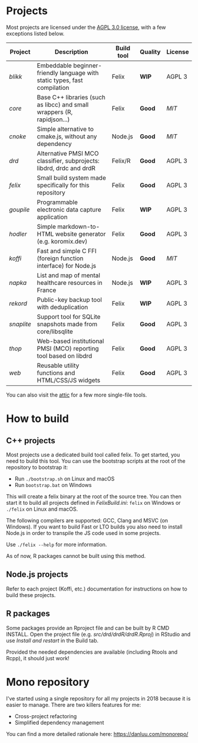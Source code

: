 # Projects

Most projects are licensed under the [AGPL 3.0 license](https://www.gnu.org/licenses/agpl-3.0.html), with a few exceptions listed below.

| Project    | Description                                                                | Build tool | Quality  | License  |
| ---------- | -------------------------------------------------------------------------- | ---------- | -------- | -------- |
| *blikk*    | Embeddable beginner-friendly language with static types, fast compilation  | Felix      | **WIP**  | AGPL 3   |
| *core*     | Base C++ libraries (such as libcc) and small wrappers (R, rapidjson...)    | Felix      | **Good** | *MIT*    |
| *cnoke*    | Simple alternative to cmake.js, without any dependency                     | Node.js    | **Good** | *MIT*    |
| *drd*      | Alternative PMSI MCO classifier, subprojects: libdrd, drdc and drdR        | Felix/R    | **Good** | AGPL 3   |
| *felix*    | Small build system made specifically for this repository                   | Felix      | **Good** | AGPL 3   |
| *goupile*  | Programmable electronic data capture application                           | Felix      | **WIP**  | AGPL 3   |
| *hodler*   | Simple markdown-to-HTML website generator (e.g. koromix.dev)               | Felix      | **Good** | AGPL 3   |
| *koffi*    | Fast and simple C FFI (foreign function interface) for Node.js             | Node.js    | **Good** | *MIT*    |
| *napka*    | List and map of mental healthcare resources in France                      | Node.js    | **WIP**  | AGPL 3   |
| *rekord*   | Public-key backup tool with deduplication                                  | Felix      | **WIP**  | AGPL 3   |
| *snaplite* | Support tool for SQLite snapshots made from core/libsqlite                 | Felix      | **Good** | AGPL 3   |
| *thop*     | Web-based institutional PMSI (MCO) reporting tool based on libdrd          | Felix      | **Good** | AGPL 3   |
| *web*      | Reusable utility functions and HTML/CSS/JS widgets                         | Felix      | **Good** | AGPL 3   |

You can also visit the [attic](src/attic/) for a few more single-file tools.

# How to build

## C++ projects

Most projects use a dedicated build tool called felix. To get started, you need to build
this tool. You can use the bootstrap scripts at the root of the repository to bootstrap it:

* Run `./bootstrap.sh` on Linux and macOS
* Run `bootstrap.bat` on Windows

This will create a felix binary at the root of the source tree. You can then start it to
build all projects defined in *FelixBuild.ini*: `felix` on Windows or `./felix` on Linux and macOS.

The following compilers are supported: GCC, Clang and MSVC (on Windows). If you
want to build Fast or LTO builds you also need to install Node.js in order to
transpile the JS code used in some projects.

Use `./felix --help` for more information.

As of now, R packages cannot be built using this method.

## Node.js projects

Refer to each project (Koffi, etc.) documentation for instructions on how to build these projects.

## R packages

Some packages provide an Rproject file and can be built by R CMD INSTALL. Open the
project file (e.g. *src/drd/drdR/drdR.Rproj*) in RStudio and use *Install and restart* in the
Build tab.

Provided the needed dependencies are available (including Rtools and Rcpp), it should just work!

# Mono repository

I've started using a single repository for all my projects in 2018 because it is easier to manage.
There are two killers features for me:

* Cross-project refactoring
* Simplified dependency management

You can find a more detailed rationale here: https://danluu.com/monorepo/
